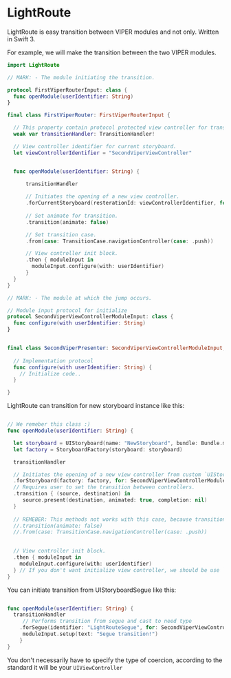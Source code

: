 # LightRoute
LightRoute is easy transition between VIPER modules and not only. Written in Swift 3.

For example, we will make the transition between the two VIPER modules.

```swift
import LightRoute

// MARK: - The module initiating the transition.

protocol FirstViperRouterInput: class {
  func openModule(userIdentifier: String)
}

final class FirstViperRouter: FirstViperRouterInput {

  // This property contain protocol protected view controller for transition.
  weak var transitionHandler: TransitionHandler!

  // View controller identifier for current storyboard.
  let viewControllerIdentifier = "SecondViperViewController"


  func openModule(userIdentifier: String) {

      transitionHandler
				
      // Initiates the opening of a new view controller.
      .forCurrentStoryboard(resterationId: viewControllerIdentifier, for: SecondViperViewControllerModuleInput.self)
				
      // Set animate for transition.
      .transition(animate: false)

      // Set transition case.
      .from(case: TransitionCase.navigationController(case: .push))

      // View controller init block. 
      .then { moduleInput in 
        moduleInput.configure(with: userIdentifier)
      }
  }
} 

// MARK: - The module at which the jump occurs.

// Module input protocol for initialize
protocol SecondViperViewControllerModuleInput: class {
  func configure(with userIdentifier: String)
}


final class SecondViperPresenter: SecondViperViewControllerModuleInput, ... {
	
  // Implementation protocol
  func configure(with userIdentifier: String) {
    // Initialize code..
  }

}
```


LightRoute can transition for new storyboard instance like this:

```swift

// We remeber this class :)
func openModule(userIdentifier: String) {

  let storyboard = UIStoryboard(name: "NewStoryboard", bundle: Bundle.main)
  let factory = StoryboardFactory(storyboard: storyboard)

  transitionHandler

  // Initiates the opening of a new view controller from custom `UIStoryboard`.
  .forStoryboard(factory: factory, for: SecondViperViewControllerModuleInput.self)
  // Requires user to set the transition between controllers.
  .transition { (source, destination) in
     source.present(destination, animated: true, completion: nil)
  }
	
  // REMEBER: This methods not works with this case, because transition set as `Protected`.
  //.transition(animate: false)
  //.from(case: TransitionCase.navigationController(case: .push))

	
  // View controller init block. 
  .then { moduleInput in 
    moduleInput.configure(with: userIdentifier)
  } // If you don't want initialize view controller, we should be use `.push()`
}

```

You can initiate transition from UIStoryboardSegue like this:

```swift

func openModule(userIdentifier: String) {
  transitionHandler
     // Performs transition from segue and cast to need type
    .forSegue(identifier: "LightRouteSegue", for: SecondViperViewControllerModuleInput.self) { moduleInput in 
     moduleInput.setup(text: "Segue transition!") 
    }
}


```

You don't necessarily have to specify the type of coercion, according to the standard it will be your `UIViewController`

